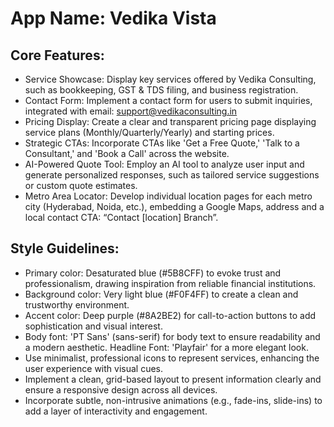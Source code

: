 # **App Name**: Vedika Vista

## Core Features:

- Service Showcase: Display key services offered by Vedika Consulting, such as bookkeeping, GST & TDS filing, and business registration.
- Contact Form: Implement a contact form for users to submit inquiries, integrated with email: support@vedikaconsulting.in
- Pricing Display: Create a clear and transparent pricing page displaying service plans (Monthly/Quarterly/Yearly) and starting prices.
- Strategic CTAs: Incorporate CTAs like 'Get a Free Quote,' 'Talk to a Consultant,' and 'Book a Call' across the website.
- AI-Powered Quote Tool: Employ an AI tool to analyze user input and generate personalized responses, such as tailored service suggestions or custom quote estimates.
- Metro Area Locator: Develop individual location pages for each metro city (Hyderabad, Noida, etc.), embedding a Google Maps, address and a local contact CTA: “Contact [location] Branch”.

## Style Guidelines:

- Primary color: Desaturated blue (#5B8CFF) to evoke trust and professionalism, drawing inspiration from reliable financial institutions.
- Background color: Very light blue (#F0F4FF) to create a clean and trustworthy environment.
- Accent color: Deep purple (#8A2BE2) for call-to-action buttons to add sophistication and visual interest.
- Body font: 'PT Sans' (sans-serif) for body text to ensure readability and a modern aesthetic. Headline Font: 'Playfair' for a more elegant look.
- Use minimalist, professional icons to represent services, enhancing the user experience with visual cues.
- Implement a clean, grid-based layout to present information clearly and ensure a responsive design across all devices.
- Incorporate subtle, non-intrusive animations (e.g., fade-ins, slide-ins) to add a layer of interactivity and engagement.